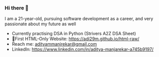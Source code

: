 ### Hi there 👋

I am a 21-year-old, pursuing software development as a career, and very passionate about my future as well

-  Currently practising DSA in Python (Strivers A2Z DSA Sheet)
-  🔗First HTML-Only Website: https://adi29m.github.io/html-raw/
-  Reach me: adityammanjrekar@gmail.com
-  LinkedIn: https://www.linkedin.com/in/aditya-manjarekar-a745b9197/
